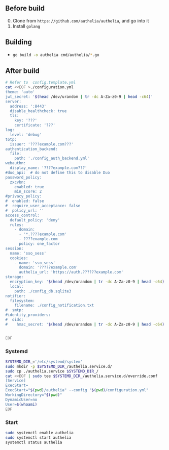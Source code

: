 ## Before build
0.  Clone from `https://github.com/authelia/authelia`, and go into it
0.  Install `golang`

## Building
-   ```sh
    go build -o authelia cmd/authelia/*.go
    ```

## After build

```sh
# Refer to  config.template.yml
cat <<EOF >./configuration.yml
theme: 'auto'
jwt_secret: '$(head /dev/urandom | tr -dc A-Za-z0-9 | head -c64)'
server:
  address: ':8443'
  disable_healthcheck: true
  tls:
    key: '???'
    certificate: '???'
log:
  level: 'debug'
totp:
  issuer: '????example.com???'
authentication_backend:
  file:
    path: './config_auth_backend.yml'
webauthn:
  display_name: '????example.com???'
#duo_api:  # do not define this to disable Duo
password_policy:
  zxcvbn:
    enabled: true
    min_score: 2 
#privacy_policy:
#  enabled: false
#  require_user_acceptance: false
#  policy_url: ''
access_control:
  default_policy: 'deny'
  rules:
    - domain:
      - '*.????example.com'
      - ????example.com
      policy: one_factor
session:
  name: 'sso_sess'
  cookies:
    - name: 'sso_sess'
      domain: '?????example.com'
      authelia_url: 'https://auth.??????example.com'
storage:
  encryption_key: '$(head /dev/urandom | tr -dc A-Za-z0-9 | head -c64)'
  local:
    path: ./config_db.sqlite3
notifier:
  filesystem:
    filename: ./config_notification.txt
#  smtp:
#identity_providers:
#  oidc:
#    hmac_secret: '$(head /dev/urandom | tr -dc A-Za-z0-9 | head -c64)'


EOF
```

### Systemd
```sh
SYSTEMD_DIR_='/etc/systemd/system'
sudo mkdir -p $SYSTEMD_DIR_/authelia.service.d/
sudo cp ./authelia.service $SYSTEMD_DIR_/
cat <<EOF | sudo tee $SYSTEMD_DIR_/authelia.service.d/override.conf
[Service]
ExecStart=
ExecStart="$(pwd)/authelia" --config "$(pwd)/configuration.yml"
WorkingDirectory="$(pwd)"
DynamicUser=no
User=$(whoami)
EOF
```

### Start
```sh
sudo systemctl enable authelia 
sudo systemctl start authelia
systemctl status authelia
```